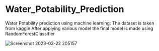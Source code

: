 # Water_Potability_Prediction
Water Potability prediction using machine learning:
The dataset is taken from kaggle 
After applying various model the final model is made using RandomForestClassifier

![Screenshot 2023-03-22 205157](https://user-images.githubusercontent.com/115708341/226954240-7d065717-979f-47d5-863e-ce51f236891c.png)
